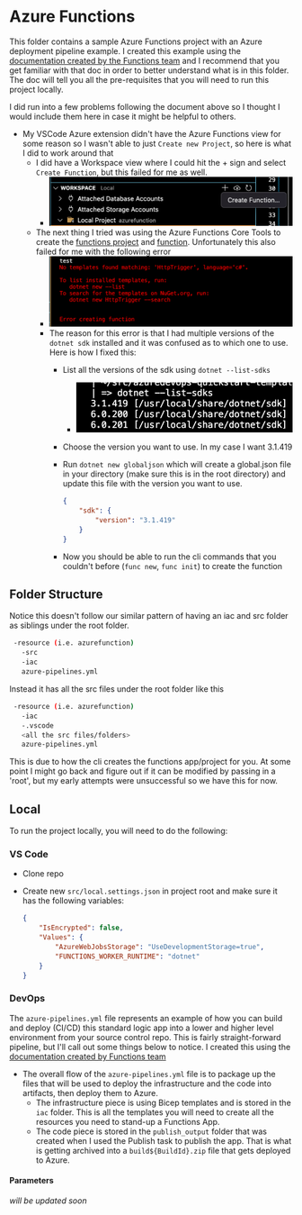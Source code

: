 # Azure Functions

This folder contains a sample Azure Functions project with an Azure deployment pipeline example.  I created this example using the [documentation created by the Functions team](https://docs.microsoft.com/en-us/azure/azure-functions/create-first-function-vs-code-csharp?tabs=in-process) and I recommend that you get familiar with that doc in order to better understand what is in this folder.  The doc will tell you all the pre-requisites that you will need to run this project locally.

I did run into a few problems following the document above so I thought I would include them here in case it might be helpful to others.

- My VSCode Azure extension didn't have the Azure Functions view for some reason so I wasn't able to just `Create new Project`, so here is what I did to work around that
  - I did have a Workspace view where I could hit the + sign and select `Create Function`, but this failed for me as well.
    - ![Azure Workspace view to create a function](../docs/azWorkspaceView.png)
  - The next thing I tried was using the Azure Functions Core Tools to create the [functions project](https://docs.microsoft.com/en-us/azure/azure-functions/functions-run-local?tabs=v4%2Cmacos%2Ccsharp%2Cportal%2Cbash#create-a-local-functions-project) and [function](https://docs.microsoft.com/en-us/azure/azure-functions/functions-run-local?tabs=v4%2Cmacos%2Ccsharp%2Cportal%2Cbash#create-func). Unfortunately this also failed for me with the following error
    - ![Azure Functions Core Tools CLI error creating function](../docs/azFunctionsCoreToolsError.png)
    - The reason for this error is that I had multiple versions of the `dotnet sdk` installed and it was confused as to which one to use.  Here is how I fixed this:
      - List all the versions of the sdk using `dotnet --list-sdks`
        - ![installed dotnet sdk versions list](../docs/dotnetSdkVersions.png)
      - Choose the version you want to use.  In my case I want 3.1.419
      - Run `dotnet new globaljson` which will create a global.json file in your directory (make sure this is in the root directory) and update this file with the version you want to use.

        ```json
        {
            "sdk": {
                "version": "3.1.419"
            }
        }
        ```

      - Now you should be able to run the cli commands that you couldn't before (`func new`, `func init`) to create the function

## Folder Structure

Notice this doesn't follow our similar pattern of having an iac and src folder as siblings under the root folder.

```bash
 -resource (i.e. azurefunction)
   -src
   -iac
   azure-pipelines.yml
```

Instead it has all the src files under the root folder like this

```bash
 -resource (i.e. azurefunction)
   -iac
   -.vscode
   <all the src files/folders>
   azure-pipelines.yml
```

This is due to how the cli creates the functions app/project for you.  At some point I might go back and figure out if it can be modified by passing in a 'root', but my early attempts were unsuccessful so we have this for now.

## Local

To run the project locally, you will need to do the following:

### VS Code

- Clone repo
- Create new `src/local.settings.json` in project root and make sure it has the following variables:

    ```json
    {
        "IsEncrypted": false,
        "Values": {
            "AzureWebJobsStorage": "UseDevelopmentStorage=true",
            "FUNCTIONS_WORKER_RUNTIME": "dotnet"
        }
    }
    ```

### DevOps

The `azure-pipelines.yml` file represents an example of how you can build and deploy (CI/CD) this standard logic app into a lower and higher level environment from your source control repo.  This is fairly straight-forward pipeline, but I'll call out some things below to notice. I created this using the [documentation created by Functions team](https://docs.microsoft.com/en-us/azure/azure-functions/functions-how-to-azure-devops?tabs=dotnet-core%2Cyaml%2Ccsharp)

- The overall flow of the `azure-pipelines.yml` file is to package up the files that will be used to deploy the infrastructure and the code into artifacts, then deploy them to Azure.
  - The infrastructure piece is using Bicep templates and is stored in the `iac` folder.  This is all the templates you will need to create all the resources you need to stand-up a Functions App.
  - The code piece is stored in the `publish_output` folder that was created when I used the Publish task to publish the app.  That is what is getting archived into a `build${BuildId}.zip` file that gets deployed to Azure.

#### Parameters

*will be updated soon*